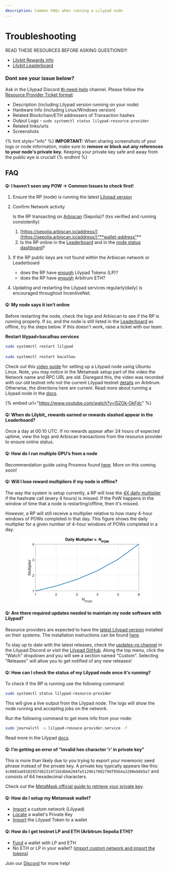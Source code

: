 ```yaml
---
description: Common FAQs when running a Lilypad node
---
```


# Troubleshooting

READ THESE RESOURCES BEFORE ASKING QUESTIONS!!!

* [Lilybit Rewards info](https://blog.lilypadnetwork.org/incentivenet-lilybit-reward-calculations)
* [Lilybit Leaderboard](https://info.lilypad.tech/leaderboard)

### Dont see your issue below?

Ask in the Lilypad Discord [#i-need-help](https://discord.com/channels/1212897693450641498/1230231823674642513) channel. Please follow the [Resource Provider Ticket format](https://github.com/Lilypad-Tech/internal/issues/171):

* Description (including Lilypad version running on your node)
* Hardware Info (including Linux/Windows version)
* Related Blockchain/ETH addressers of Transaction hashes
* Output Logs - `sudo systemctl status lilypad-resource-provider`
* Related links/urls
* Screenshots

{% hint style="info" %}
**IMPORTANT:** When sharing screenshots of your logs or node information, make sure to **remove or block out any references to your node's private key.** Keeping your private key safe and away from the public eye is crucial!
{% endhint %}

## FAQ

#### Q: I haven’t seen any POW -> Common Issues to check first!

1. Ensure the RP (node) is running the latest [Lilypad version](https://docs.lilypad.tech/lilypad/hardware-providers/run-a-node#update-lilypad-version)
2.  Confirm Network activity

    Is the RP transacting on [Arbiscan](https://www.notion.so/50cada590fad4999a2d440da0e48ac1b?pvs=21) (Sepolia)? (txs verified and running consistently)

    1. [https://sepolia.arbiscan.io/address/](https://sepolia.arbiscan.io/address/)”**wallet-address”**
    2. Is the RP online in the [Leaderboard](https://info.lilypad.tech/leaderboard) and in the [node status dashboard](https://info.lilypad.tech/node-status)?
3. If the RP public keys are not found within the Arbiscan network or Leaderboard
   * does the RP have [enough](https://docs.lilypad.tech/lilypad/hardware-providers/run-a-node#fund-your-wallet-with-eth-and-lp) Lilypad Tokens (LP)?
   * does the RP have [enough](https://docs.lilypad.tech/lilypad/hardware-providers/run-a-node#fund-your-wallet-with-eth-and-lp) Arbitrum ETH?
4. Updating and restarting the Lilypad services regularly(daily) is encouraged throughout IncentiveNet.

#### Q: My node says it isn’t online

Before restarting the node, check the logs and Arbiscan to see if the RP is running properly. If so, and the node is still listed in the [Leaderboard](https://info.lilypad.tech/leaderboard) as offline, try the steps below. If this doesn't work, raise a ticket with our team.

**Restart lilypad+bacalhau services**

```bash
sudo systemctl restart lilypad

sudo systemctl restart bacalhau
```

Check out this [video guide](https://www.youtube.com/watch?v=I5ZOk-OkFdc) for setting up a Lilypad node using Ubuntu Linux. Note, you may notice in the Metamask setup part of the video the Network name and RPC URL are old. Disregard this, the video was recorded with our old testnet info not the current Lilypad testnet [details](https://docs.lilypad.tech/lilypad/lilypad-testnet/quick-start/setting-up-metamask) on Arbitrum. Otherwise, the directions here are current. Read more about running a Lilypad node in the [docs](https://docs.lilypad.tech/lilypad/hardware-providers/run-a-node).

{% embed url="https://www.youtube.com/watch?v=I5ZOk-OkFdc" %}

#### Q: When do Lilybit\_ rewards earned or rewards slashed appear in the Leaderboard?

Once a day at 00:10 UTC. If no rewards appear after 24 hours of expected uptime, view the logs and Arbiscan transactions from the resource provider to ensure online status.

#### Q: How do I run multiple GPU’s from a node

Recommendation guide using Proxmox found [here](https://github.com/Lilypad-Tech/lilypad-tools/blob/main/proxmox/multi-gpu-proxmox.md). More on this coming soon!

#### Q: Will I lose reward multipliers if my node is offline?

The way the system is setup currently, a RP will lose the [4X daily multiplier](https://blog.lilypadnetwork.org/incentivenet-lilybit-reward-calculations) if  the hashrate call (every 4 hours) is missed. If the PoW happens in the window of time that a node is restarting/offline, then it's missed.&#x20;

However, a RP will still receive a multiplier relative to how many 4-hour windows of POWs completed in that day. This figure shows the daily multiplier for a given number of 4-hour windows of POWs completed in a day.

<figure><img src="../.gitbook/assets/daily_mult_v_N_POW.png" alt="" width="563"><figcaption></figcaption></figure>

#### Q: Are **there required updates needed to maintain my node software with Lilypad?**

Resource providers are expected to have the [latest Lilypad version](https://docs.lilypad.tech/lilypad/hardware-providers/run-a-node#update-lilypad-version) installed on their systems. The installation instructions can be found [here](https://docs.lilypad.tech/lilypad/lilypad-testnet/install-run-requirements).

To stay up to date with the latest releases, check the [updates-rp channel](https://discord.com/channels/1212897693450641498/1256179769356189707) in the Lilypad Discord or visit the [Lilypad GitHub](https://github.com/Lilypad-Tech/lilypad). Along the top menu, click the "Watch" dropdown and you will see a section named "Custom". Selecting "Releases" will allow you to get notified of any new releases!

#### Q: **How can I check the status of my Lilypad node once it's running?**

To check if the RP is running use the following command:

```bash
sudo systemctl status lilypad-resource-provider
```

This will give a live output from the Lilypad node. The logs will show the node running and accepting jobs on the network.

Run the following command to get more info from your node:

```bash
sudo journalctl -u lilypad-resouce-provider.service -f
```

Read more in the Lilypad [docs](https://docs.lilypad.tech/lilypad/hardware-providers/run-a-node#view-node-status).

#### Q: I’m getting an error of “invalid hex character 'r' in private key”

This is more than likely due to you trying to export your mnemonic seed phrase instead of the private key. A private key typically appears like this: `4c0883a69102937d6231471b5dbb6204fe512961708279df95b4a2200eb6b5e7` and consists of 64 hexadecimal characters.&#x20;

Check out the [MetaMask official guide to retrieve your private key](https://support.metamask.io/managing-my-wallet/secret-recovery-phrase-and-private-keys/how-to-export-an-accounts-private-key/).

#### Q: How do I setup my Metamask wallet?

* [Import](https://docs.lilypad.tech/lilypad/lilypad-testnet/quick-start/setting-up-metamask#setting-up-metamask) a custom network (Lilypad)
* [Locate](https://support.metamask.io/managing-my-wallet/secret-recovery-phrase-and-private-keys/how-to-export-an-accounts-private-key/) a wallet's Private Key
* [Import](https://docs.lilypad.tech/lilypad/lilypad-testnet/quick-start/funding-your-wallet-from-faucet#import-testnet-tokens) the Lilypad Token to a wallet

#### Q: How do I get testnet LP and ETH (Arbitrum Sepolia ETH)?

* [Fund](https://docs.lilypad.tech/lilypad/hardware-providers/run-a-node#write-env-file) a wallet with LP and ETH&#x20;
* No ETH or LP in your wallet? ([import custom network and import the tokens](https://lilypad.team/discord))&#x20;

Join our [Discord](https://lilypad.team/discord) for more help!

